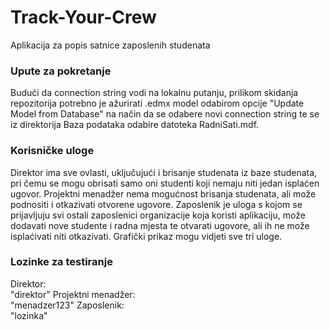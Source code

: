 # Track-Your-Crew
Aplikacija za popis satnice zaposlenih studenata

### Upute za pokretanje
Budući da connection string vodi na lokalnu putanju, prilikom skidanja repozitorija potrebno je ažurirati .edmx model odabirom opcije "Update Model from Database" na način da se odabere novi connection string te se iz direktorija Baza podataka odabire datoteka RadniSati.mdf.

### Korisničke uloge
Direktor ima sve ovlasti, uključujući i brisanje studenata iz baze studenata, pri čemu se mogu obrisati samo oni studenti koji nemaju niti jedan isplaćen ugovor. Projektni menadžer nema mogućnost brisanja studenata, ali može podnositi i otkazivati otvorene ugovore. Zaposlenik je uloga s kojom se prijavljuju svi ostali zaposlenici organizacije koja koristi aplikaciju, može dodavati nove studente i radna mjesta te otvarati ugovore, ali ih ne može isplaćivati niti otkazivati. Grafički prikaz mogu vidjeti sve tri uloge.

### Lozinke za testiranje
Direktor:<br>"direktor"
Projektni menadžer:<br>"menadzer123"
Zaposlenik:<br>"lozinka"

